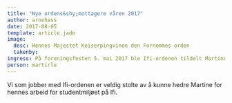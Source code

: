 ```yaml
---
title: "Nye ordens&shy;mottagere våren 2017"
author: arnehass
date: 2017-08-05
template: article.jade
image:
  desc: Hennes Majestet Keiserpingvinen den Fornemmes orden
  takenby: 
ingress: På foreningsfesten 5. mai 2017 ble Ifi-ordenen tildelt Martine Rolid Leonardsen.
person: martirle
---
```


Vi som jobber med Ifi-ordenen er veldig stolte av å kunne hedre Martine for hennes arbeid for studentmiljøet på Ifi.
